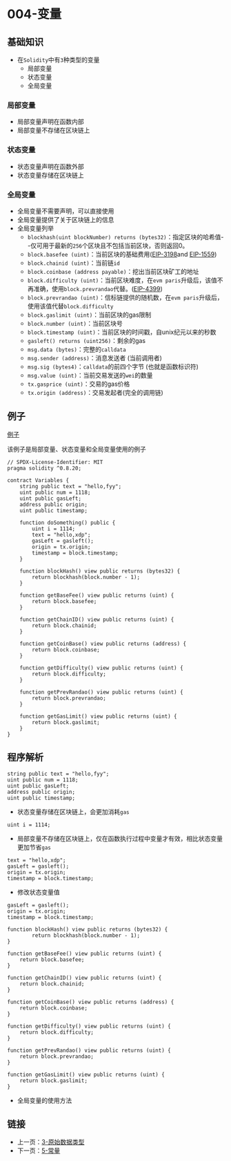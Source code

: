 # 004-变量

## 基础知识

* 在`Solidity`中有`3`种类型的变量
  * 局部变量
  * 状态变量
  * 全局变量

### 局部变量

* 局部变量声明在函数内部
* 局部变量不存储在区块链上

### 状态变量

* 状态变量声明在函数外部
* 状态变量存储在区块链上

### 全局变量

* 全局变量不需要声明，可以直接使用
* 全局变量提供了关于区块链上的信息
* 全局变量列举
  * `blockhash(uint blockNumber) returns (bytes32)`：指定区块的哈希值--仅可用于最新的`256`个区块且不包括当前区块，否则返回0。
  * `block.basefee (uint)`：当前区块的基础费用([EIP-3198](https://eips.ethereum.org/EIPS/eip-3198)and [EIP-1559](https://eips.ethereum.org/EIPS/eip-1559))
  * `block.chainid (uint)`：当前链`id`
  * `block.coinbase (address payable)`：挖出当前区块矿工的地址
  * `block.difficulty (uint)`：当前区块难度，在`evm paris`升级后，该值不再准确，使用`block.prevrandao`代替。([EIP-4399](https://eips.ethereum.org/EIPS/eip-4399))
  * `block.prevrandao (uint)`：信标链提供的随机数，在`evm paris`升级后，使用该值代替`block.difficulty`
  * `block.gaslimit (uint)`：当前区块的gas限制
  * `block.number (uint)`：当前区块号
  * `block.timestamp (uint)`：当前区块的时间戳，自unix纪元以来的秒数
  * `gasleft() returns (uint256)`：剩余的gas
  * `msg.data (bytes)`：完整的`calldata`
  * `msg.sender (address)`：消息发送者 (当前调用者)
  * `msg.sig (bytes4)`：`calldata`的前四个字节 (也就是函数标识符)
  * `msg.value (uint)`：当前交易发送的`wei`的数量
  * `tx.gasprice (uint)`：交易的gas价格
  * `tx.origin (address)`：交易发起者(完全的调用链)

## 例子

[例子](../004.Variables/Variables.sol)

该例子是局部变量、状态变量和全局变量使用的例子

```solidity
// SPDX-License-Identifier: MIT
pragma solidity ^0.8.20;

contract Variables {
    string public text = "hello,fyy";
    uint public num = 1118;
    uint public gasLeft;
    address public origin;
    uint public timestamp;

    function doSomething() public {
        uint i = 1114;
        text = "hello,xdp";
        gasLeft = gasleft();
        origin = tx.origin;
        timestamp = block.timestamp;
    }

    function blockHash() view public returns (bytes32) {
        return blockhash(block.number - 1);
    }

    function getBaseFee() view public returns (uint) {
        return block.basefee;
    }

    function getChainID() view public returns (uint) {
        return block.chainid;
    }

    function getCoinBase() view public returns (address) {
        return block.coinbase;
    }

    function getDifficulty() view public returns (uint) {
        return block.difficulty;
    }

    function getPrevRandao() view public returns (uint) {
        return block.prevrandao;
    }

    function getGasLimit() view public returns (uint) {
        return block.gaslimit;
    }
}
```

## 程序解析

```solidity
string public text = "hello,fyy";
uint public num = 1118;
uint public gasLeft;
address public origin;
uint public timestamp;
```

* 状态变量存储在区块链上，会更加消耗`gas`

```solidity
uint i = 1114; 
```

* 局部变量不存储在区块链上，仅在函数执行过程中变量才有效，相比状态变量更加节省`gas`

```solidity
text = "hello,xdp";
gasLeft = gasleft();
origin = tx.origin;
timestamp = block.timestamp;
```

* 修改状态变量值

```solidity
gasLeft = gasleft();
origin = tx.origin;
timestamp = block.timestamp;
```

```solidity
function blockHash() view public returns (bytes32) {
        return blockhash(block.number - 1);
}
  
function getBaseFee() view public returns (uint) {
    return block.basefee;
}

function getChainID() view public returns (uint) {
    return block.chainid;
}

function getCoinBase() view public returns (address) {
    return block.coinbase;
}

function getDifficulty() view public returns (uint) {
    return block.difficulty;
}

function getPrevRandao() view public returns (uint) {
    return block.prevrandao;
}

function getGasLimit() view public returns (uint) {
    return block.gaslimit;
}
```

* 全局变量的使用方法

## 链接

* 上一页：[3-原始数据类型](../003.ValueType/README.md)
* 下一页：[5-常量](../005.Constants/README.md)

